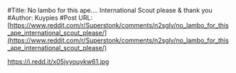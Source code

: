 #Title: No lambo for this ape.... International Scout please & thank you
#Author: Kuypies
#Post URL: [https://www.reddit.com/r/Superstonk/comments/n2sglv/no_lambo_for_this_ape_international_scout_please/](https://www.reddit.com/r/Superstonk/comments/n2sglv/no_lambo_for_this_ape_international_scout_please/)


https://i.redd.it/x05jyyouykw61.jpg